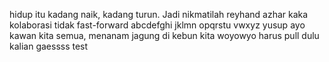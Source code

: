 hidup itu kadang naik, kadang turun. Jadi nikmatilah
reyhand
azhar
kaka
kolaborasi tidak fast-forward abcdefghi jklmn opqrstu vwxyz
yusup
ayo kawan kita semua, menanam jagung di kebun kita
woyowyo harus pull dulu kalian gaessss
test
